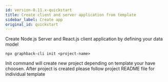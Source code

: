 ```yaml
---
id: version-0.11.x-quickstart
title: Create client and server application from template
sidebar_label: Create app
original_id: quickstart
---
```


Create Node.js Server and React.js client application by defining your data model

```
npx graphback-cli init <project-name>
```

Init command will create new project depending on template your have choosen.
After project is created please follow project README file for individual template
